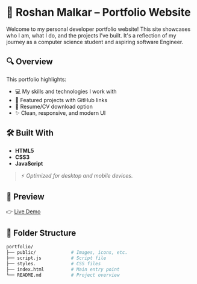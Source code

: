 # 🌟 Roshan Malkar – Portfolio Website

Welcome to my personal developer portfolio website! This site showcases who I am, what I do, and the projects I’ve built. It's a reflection of my journey as a computer science student and aspiring software Engineer.

## 🔍 Overview

This portfolio highlights:

-   💻 My skills and technologies I work with
-   📂 Featured projects with GitHub links
-   📝 Resume/CV download option
-   ✨ Clean, responsive, and modern UI

## 🛠️ Built With

-   **HTML5**
-   **CSS3**
-   **JavaScript**

> ⚡ _Optimized for desktop and mobile devices._

## 📸 Preview

👉 [Live Demo](https://roshanmalkar.onrender.com)

## 📂 Folder Structure

```bash
portfolio/
├── public/             # Images, icons, etc.
├── script.js           # Script file
├── styles.             # CSS files
├── index.html          # Main entry point
└── README.md           # Project overview
```
